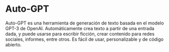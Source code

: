 # Auto-GPT
Auto-GPT es una herramienta de generación de texto basada en el modelo GPT-3 de OpenAI. Automáticamente crea texto a partir de una entrada dada, y puede usarse para escribir ficción, crear contenido para redes sociales, informes, entre otros. Es fácil de usar, personalizable y de código abierto.
